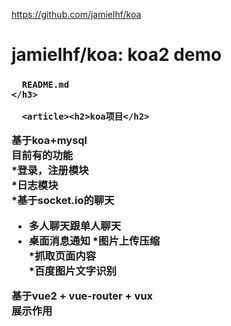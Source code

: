 <a href="https://github.com/jamielhf/koa">https://github.com/jamielhf/koa</a><div id="articleHeader"><h1>jamielhf/koa: koa2 demo</h1></div>
    <h3>
      
      README.md
    </h3>

      <article><h2>koa项目</h2>

<p>基于koa+mysql<br />
目前有的功能<br />
*登录，注册模块<br />
*日志模块<br />
*基于socket.io的聊天</p>
<ul>
<li> 多人聊天跟单人聊天</li>
<li> 桌面消息通知
*图片上传压缩<br />
*抓取页面内容<br />
*百度图片文字识别</li>
</ul>

<p>基于vue2 + vue-router + vux<br />
展示作用</p>
</article>
  